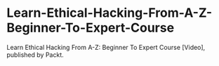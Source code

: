 


# Learn-Ethical-Hacking-From-A-Z-Beginner-To-Expert-Course
Learn Ethical Hacking From A-Z: Beginner To Expert Course [Video], published by Packt.
